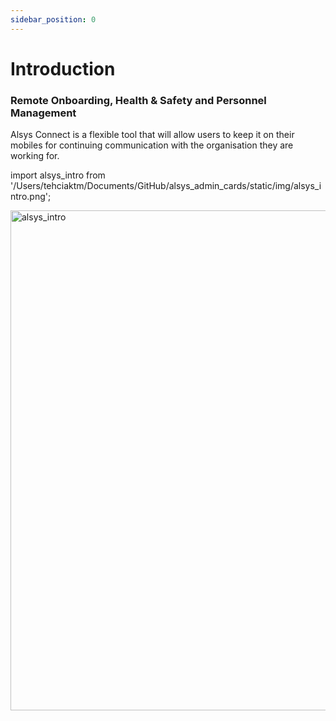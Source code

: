 ```yaml
---
sidebar_position: 0
---
```


# Introduction

<h3>Remote Onboarding, Health & Safety and Personnel Management</h3>

Alsys Connect is a flexible tool that will allow users to keep it on their mobiles for continuing communication with the organisation they are working for.

import alsys_intro from '/Users/tehciaktm/Documents/GitHub/alsys_admin_cards/static/img/alsys_intro.png';

<img src={alsys_intro} alt="alsys_intro" width="800"/>

